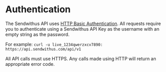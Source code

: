 # Authentication

The Sendwithus API uses [HTTP Basic Authentication](http://en.wikipedia.org/wiki/Basic_access_authentication). All requests require you to authenticate using a Sendwithus API Key as the username with an empty string as the password.

For example:
`curl -u live_1234qwerzxcv7890: https://api.sendwithus.com/api/v1`

All API calls must use HTTPS. Any calls made using HTTP will return an appropriate error code.
